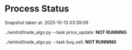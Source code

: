 # Process Status

Snapshot taken at: 2025-10-13 03:39:09

../wintrd/trade_algo.py --task price_update: **NOT RUNNING**

../wintrd/trade_algo.py --task buy_sell: **NOT RUNNING**

